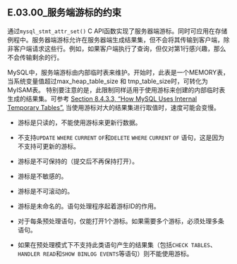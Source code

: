 ## E.03.00_服务端游标的约束

通过`mysql_stmt_attr_set()` C API函数实现了服务器端游标。同时可应用在存储例程中。服务器端游标允许在服务器端生成结果集，但不会将其传输到客户端，除非客户端请求这些行。例如，如果客户端执行了查询，但仅对第1行感兴趣，那么不会传输剩余的行。
 
MySQL中，服务端游标由内部临时表来维护。开始时，此表是一个MEMORY表，当系统变量值超过max_heap_table_size 和 tmp_table_size时，可转化为MyISAM表。 特别要注意的是，此限制同样适用于使用游标来创建的内部临时表生成的结果集。可参考 [Section 8.4.3.3, “How MySQL Uses Internal Temporary Tables”.](./08.04.03_Optimizing_for_Many_Tables.md) 当使用游标对大的结果集进行取值时，速度可能会变慢。
 
* 游标是只读的，不能使用游标来更新行数据。
 
* 不支持`UPDATE` `WHERE` `CURRENT` `OF`和`DELETE` `WHERE` `CURRENT` `OF` 语句，这是因为不支持可更新的游标。
 
* 游标是不可保持的（提交后不再保持打开）。
 
* 游标是不敏感的。
 
* 游标是不可滚动的。
 
* 游标是未命名的。语句处理程序起着游标ID的作用。
 
* 对于每条预处理语句，仅能打开1个游标。如果需要多个游标，必须处理多条语句。
 
* 如果在预处理模式下不支持此类语句产生的结果集（包括`CHECK TABLES`、`HANDLER READ`和`SHOW BINLOG EVENTS`等语句）则不能使用游标。


